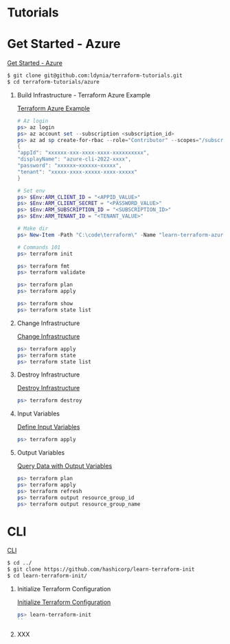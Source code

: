 # Tutorials

# Get Started - Azure

[Get Started - Azure](https://learn.hashicorp.com/collections/terraform/azure-get-started)

```bash
$ git clone git@github.com:ldynia/terraform-tutorials.git
$ cd terraform-tutorials/azure
```

1. Build Infrastructure - Terraform Azure Example

    [Terraform Azure Example](https://learn.hashicorp.com/tutorials/terraform/azure-build?in=terraform/azure-get-started)

    ```powershell
    # Az login
    ps> az login
    ps> az account set --subscription <subscription_id>
    ps> az ad sp create-for-rbac --role="Contributor" --scopes="/subscriptions/9d51f818-a66e-4f84-af2a-104e5aee24a5"
    {
    "appId": "xxxxxx-xxx-xxxx-xxxx-xxxxxxxxxx",
    "displayName": "azure-cli-2022-xxxx",
    "password": "xxxxxx~xxxxxx~xxxxx",
    "tenant": "xxxxx-xxxx-xxxxx-xxxx-xxxxx"
    }

    # Set env
    ps> $Env:ARM_CLIENT_ID = "<APPID_VALUE>"
    ps> $Env:ARM_CLIENT_SECRET = "<PASSWORD_VALUE>"
    ps> $Env:ARM_SUBSCRIPTION_ID = "<SUBSCRIPTION_ID>"
    ps> $Env:ARM_TENANT_ID = "<TENANT_VALUE>"

    # Make dir
    ps> New-Item -Path "C:\code\terraform\" -Name "learn-terraform-azure" -ItemType "directory"

    # Commands 101
    ps> terraform init

    ps> terraform fmt
    ps> terraform validate

    ps> terraform plan
    ps> terraform apply

    ps> terraform show
    ps> terraform state list
    ```

1. Change Infrastructure

    [Change Infrastructure](https://learn.hashicorp.com/tutorials/terraform/azure-change?in=terraform/azure-get-started)

    ```powershell
    ps> terraform apply
    ps> terraform state
    ps> terraform state list
    ```

1. Destroy Infrastructure

    [Destroy Infrastructure](https://learn.hashicorp.com/tutorials/terraform/azure-destroy?in=terraform/azure-get-started)

    ```powershell
    ps> terraform destroy
    ```

1. Input Variables
    
    [Define Input Variables](https://learn.hashicorp.com/tutorials/terraform/azure-variables?in=terraform/azure-get-started)

    ```powershell
    ps> terraform apply
    ```

1. Output Variables

    [Query Data with Output Variables](https://learn.hashicorp.com/tutorials/terraform/azure-outputs?in=terraform/azure-get-started)

    ```powershell
    ps> terraform plan
    ps> terraform apply
    ps> terraform refresh
    ps> terraform output resource_group_id
    ps> terraform output resource_group_name
    ```

# CLI

[CLI](https://learn.hashicorp.com/collections/terraform/cli)

```bash
$ cd ../
$ git clone https://github.com/hashicorp/learn-terraform-init
$ cd learn-terraform-init/
```

1. Initialize Terraform Configuration

    [Initialize Terraform Configuration](https://learn.hashicorp.com/tutorials/terraform/init?in=terraform/cli)

    ```powershell
    ps> learn-terraform-init
    ``

1. XXX